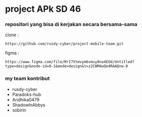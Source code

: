 # project APk SD 46
### repositori yang bisa di kerjakan secara bersama-sama
clone :
```
https://github.com/rusdy-cyber/project-mobile-team.git
```
figma :
```
https://www.figma.com/file/MrI7Vtmvym6vmuy8no4EOd/Untitled?type=design&node-id=0-1&mode=design&t=z2CWM4wQe4RAAQnw-0
```

### my team kontribut
 - rusdy-cyber
 - Paradoks-hub
 - Andhika0479
 - ShadowInAbbys
 - sobirin
